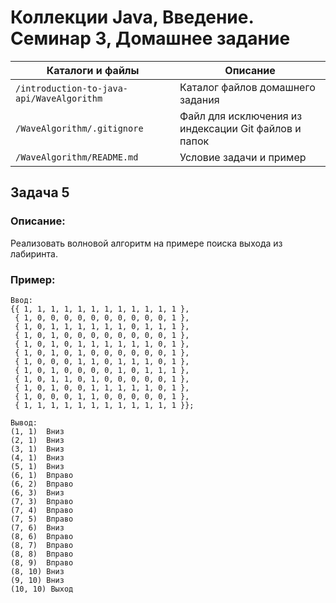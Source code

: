 # Коллекции Java, Введение. Семинар 3, Домашнее задание

Каталоги и файлы                          | Описание
------------------------------------------|-----------------------------------------------------
`/introduction-to-java-api/WaveAlgorithm` | Каталог файлов домашнего задания
`/WaveAlgorithm/.gitignore`               | Файл для исключения из индексации Git файлов и папок
`/WaveAlgorithm/README.md`                | Условие задачи и пример

## Задача 5

### Описание:

Реализовать волновой алгоритм на примере поиска выхода из лабиринта.

### Пример:

```
Ввод:
{{ 1, 1, 1, 1, 1, 1, 1, 1, 1, 1, 1, 1 },
 { 1, 0, 0, 0, 0, 0, 0, 0, 0, 0, 0, 1 },
 { 1, 0, 1, 1, 1, 1, 1, 1, 0, 1, 1, 1 },
 { 1, 0, 1, 0, 0, 0, 0, 0, 0, 0, 0, 1 },
 { 1, 0, 1, 0, 1, 1, 1, 1, 1, 1, 0, 1 },
 { 1, 0, 1, 0, 1, 0, 0, 0, 0, 0, 0, 1 },
 { 1, 0, 0, 0, 1, 1, 0, 1, 1, 1, 0, 1 },
 { 1, 0, 1, 0, 0, 0, 0, 1, 0, 1, 1, 1 },
 { 1, 0, 1, 1, 0, 1, 0, 0, 0, 0, 0, 1 },
 { 1, 0, 1, 0, 0, 1, 1, 1, 1, 1, 0, 1 },
 { 1, 0, 0, 0, 1, 1, 0, 0, 0, 0, 0, 1 },
 { 1, 1, 1, 1, 1, 1, 1, 1, 1, 1, 1, 1 }};
 
Вывод:
(1, 1)	Вниз 
(2, 1)	Вниз 
(3, 1)	Вниз 
(4, 1)	Вниз 
(5, 1)	Вниз 
(6, 1)	Вправо 
(6, 2)	Вправо 
(6, 3)	Вниз 
(7, 3)	Вправо 
(7, 4)	Вправо 
(7, 5)	Вправо 
(7, 6)	Вниз 
(8, 6)	Вправо 
(8, 7)	Вправо 
(8, 8)	Вправо 
(8, 9)	Вправо 
(8, 10)	Вниз 
(9, 10)	Вниз 
(10, 10) Выход 
```

